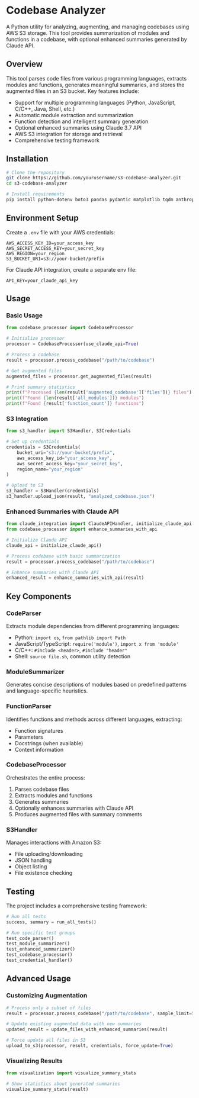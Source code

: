 # Codebase Analyzer

A Python utility for analyzing, augmenting, and managing codebases using AWS S3 storage. This tool provides summarization of modules and functions in a codebase, with optional enhanced summaries generated by Claude API.

## Overview

This tool parses code files from various programming languages, extracts modules and functions, generates meaningful summaries, and stores the augmented files in an S3 bucket. Key features include:

- Support for multiple programming languages (Python, JavaScript, C/C++, Java, Shell, etc.)
- Automatic module extraction and summarization
- Function detection and intelligent summary generation
- Optional enhanced summaries using Claude 3.7 API
- AWS S3 integration for storage and retrieval
- Comprehensive testing framework

## Installation

```bash
# Clone the repository
git clone https://github.com/yourusername/s3-codebase-analyzer.git
cd s3-codebase-analyzer

# Install requirements
pip install python-dotenv boto3 pandas pydantic matplotlib tqdm anthropic
```

## Environment Setup

Create a `.env` file with your AWS credentials:

```
AWS_ACCESS_KEY_ID=your_access_key
AWS_SECRET_ACCESS_KEY=your_secret_key
AWS_REGION=your_region
S3_BUCKET_URI=s3://your-bucket/prefix
```

For Claude API integration, create a separate env file:

```
API_KEY=your_claude_api_key
```

## Usage

### Basic Usage

```python
from codebase_processor import CodebaseProcessor

# Initialize processor
processor = CodebaseProcessor(use_claude_api=True)

# Process a codebase
result = processor.process_codebase("/path/to/codebase")

# Get augmented files
augmented_files = processor.get_augmented_files(result)

# Print summary statistics
print(f"Processed {len(result['augmented_codebase']['files'])} files")
print(f"Found {len(result['all_modules'])} modules")
print(f"Found {result['function_count']} functions")
```

### S3 Integration

```python
from s3_handler import S3Handler, S3Credentials

# Set up credentials
credentials = S3Credentials(
    bucket_uri="s3://your-bucket/prefix",
    aws_access_key_id="your_access_key",
    aws_secret_access_key="your_secret_key",
    region_name="your_region"
)

# Upload to S3
s3_handler = S3Handler(credentials)
s3_handler.upload_json(result, "analyzed_codebase.json")
```

### Enhanced Summaries with Claude API

```python
from claude_integration import ClaudeAPIHandler, initialize_claude_api
from codebase_processor import enhance_summaries_with_api

# Initialize Claude API
claude_api = initialize_claude_api()

# Process codebase with basic summarization
result = processor.process_codebase("/path/to/codebase")

# Enhance summaries with Claude API
enhanced_result = enhance_summaries_with_api(result)
```

## Key Components

### CodeParser

Extracts module dependencies from different programming languages:

- Python: `import os`, `from pathlib import Path`
- JavaScript/TypeScript: `require('module')`, `import x from 'module'`
- C/C++: `#include <header>`, `#include "header"`
- Shell: `source file.sh`, common utility detection

### ModuleSummarizer

Generates concise descriptions of modules based on predefined patterns and language-specific heuristics.

### FunctionParser

Identifies functions and methods across different languages, extracting:
- Function signatures
- Parameters
- Docstrings (when available)
- Context information

### CodebaseProcessor

Orchestrates the entire process:
1. Parses codebase files
2. Extracts modules and functions
3. Generates summaries
4. Optionally enhances summaries with Claude API
5. Produces augmented files with summary comments

### S3Handler

Manages interactions with Amazon S3:
- File uploading/downloading
- JSON handling
- Object listing
- File existence checking

## Testing

The project includes a comprehensive testing framework:

```python
# Run all tests
success, summary = run_all_tests()

# Run specific test groups
test_code_parser()
test_module_summarizer()
test_enhanced_summarizer()
test_codebase_processor()
test_credential_handler()
```

## Advanced Usage

### Customizing Augmentation

```python
# Process only a subset of files
result = processor.process_codebase("/path/to/codebase", sample_limit=50)

# Update existing augmented data with new summaries
updated_result = update_files_with_enhanced_summaries(result)

# Force update all files in S3
upload_to_s3(processor, result, credentials, force_update=True)
```

### Visualizing Results

```python
from visualization import visualize_summary_stats

# Show statistics about generated summaries
visualize_summary_stats(result)
```

